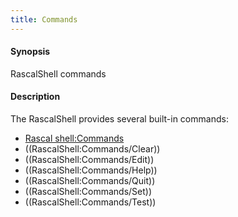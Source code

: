 ```yaml
---
title: Commands
---
```


#### Synopsis

RascalShell commands

#### Description

The RascalShell provides several built-in commands:

* [Rascal shell:Commands](../../RascalShell/Commands)
* ((RascalShell:Commands/Clear))
* ((RascalShell:Commands/Edit))
* ((RascalShell:Commands/Help))
* ((RascalShell:Commands/Quit))
* ((RascalShell:Commands/Set))
* ((RascalShell:Commands/Test))

